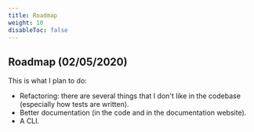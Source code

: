 ```yaml
---
title: Roadmap
weight: 10
disableToc: false
---
```


## Roadmap (02/05/2020)

This is what I plan to do:

- Refactoring: there are several things that I don't like in the codebase (especially how tests are written).
- Better documentation (in the code and in the documentation website).
- A CLI.
